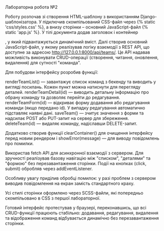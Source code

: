 Лабораторна робота №2

Роботу розпочав зі створення HTML-шаблону з використанням Django-шаблонізатора. У <head> підключив скомпільований CSS-файл через {% static 'css/styles.css' %}, а внизу сторінки – основний JavaScript-файл {% static 'app.js' %}. У тілі документа додав заголовок і контейнер <div id="app">, у який підвантажується динамічний вміст. Далі створив основний JavaScript-файл, у якому реалізував логіку взаємодії з REST API, що доступне за адресою http://127.0.0.1:8000/api/teams/. Це API надавав можливість виконувати CRUD-операції (створення, читання, оновлення, видалення) для сутності "команда".

Для побудови інтерфейсу розробив функції:

renderTeamList() — завантажує список команд з бекенду та виводить у вигляді посилань. Кожен пункт можна натиснути для перегляду деталей.
renderTeamDetail(id) — виводить детальну інформацію про обрану команду та дозволяє перейти до редагування.
renderTeamForm(id) — відкриває форму додавання або редагування команди (якщо передано id). У випадку редагування автоматично підставляє наявні дані.
saveTeam() — зчитує значення з форми та надсилає POST або PUT-запит на сервер для збереження.
deleteTeam(id) — видаляє команду, надіславши DELETE-запит.

Додатково створив функції clearContainer() для очищення інтерфейсу перед новим рендером і showError(message) — для виводу повідомлень про помилки.

Використав fetch API для асинхронної взаємодії з сервером. Для зручності реалізував базову навігацію між "списком", "деталями" та "формою" без перезавантаження сторінки. Події на кнопках (click, submit) обробляв через addEventListener.

Особливу увагу приділив обробці помилок: у разі проблем з сервером виводив повідомлення на екран замість стандартного краху.

Усі стилі сторінки оформлено через SCSS-файли, які попередньо скомпільовано в CSS з першої лабораторної.

Готовий інтерфейс протестував у браузері, переконавшись, що всі CRUD-функції працюють стабільно: додавання, редагування, видалення та відображення команд відбувається динамічно без перезавантаження сторінки. 